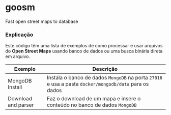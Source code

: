 # goosm

Fast open street maps to database

### Explicação

Este código têm uma lista de exemplos de como processar e usar arquivos do **Open Street Maps** usando banco de dados ou 
uma busca binária direta em arquivo.

| Exemplo              | Descrição                                                                                             |
|----------------------|-------------------------------------------------------------------------------------------------------|
| MongoDB Install      | Instala o banco de dados `MongoDB` na porta `27016` e usa a pasta `docker/mongodb/data` para os dados |
| Download and parser  | Faz o download de um mapa e insere o conteúdo no banco de dados `MongoDB`                             |

